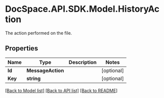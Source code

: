 # DocSpace.API.SDK.Model.HistoryAction
The action performed on the file.

## Properties

Name | Type | Description | Notes
------------ | ------------- | ------------- | -------------
**Id** | **MessageAction** |  | [optional] 
**Key** | **string** |  | [optional] 

[[Back to Model list]](../README.md#documentation-for-models) [[Back to API list]](../README.md#documentation-for-api-endpoints) [[Back to README]](../README.md)

